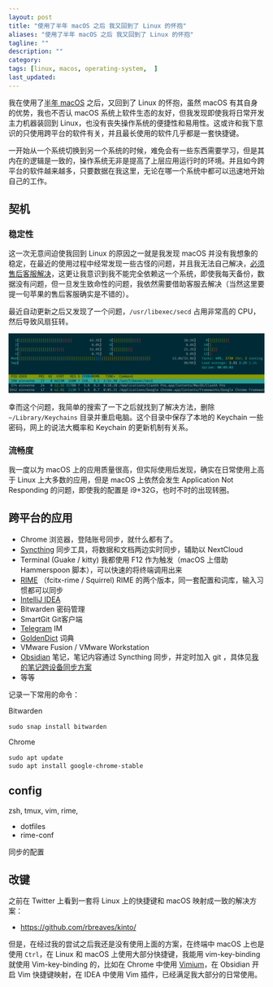 ```yaml
---
layout: post
title: "使用了半年 macOS 之后 我又回到了 Linux 的怀抱"
aliases: "使用了半年 macOS 之后 我又回到了 Linux 的怀抱"
tagline: ""
description: ""
category: 
tags: [linux, macos, operating-system,  ]
last_updated:
---
```


我在使用了[半年 macOS](/post/2020/07/macbook-pro-initial-setup.html) 之后，又回到了 Linux 的怀抱，虽然 macOS 有其自身的优势，我也不否认 macOS 系统上软件生态的友好，但我发现即使我将日常开发主力机器装回到 Linux，也没有丧失操作系统的便捷性和易用性。这或许和我下意识的只使用跨平台的软件有关，并且最长使用的软件几乎都是一套快捷键。

一开始从一个系统切换到另一个系统的时候，难免会有一些东西需要学习，但是其内在的逻辑是一致的，操作系统无非是提高了上层应用运行时的环境。并且如今跨平台的软件越来越多，只要数据在我这里，无论在哪一个系统中都可以迅速地开始自己的工作。


## 契机

### 稳定性
这一次无意间迫使我回到 Linux 的原因之一就是我发现 macOS 并没有我想象的稳定，在最近的使用过程中经常发现一些古怪的问题，并且我无法自己解决，[必须售后客服解决](/post/2021/03/repair-macos-smc-nvram.html)，这更让我意识到我不能完全依赖这一个系统，即使我每天备份，数据没有问题，但一旦发生致命性的问题，我依然需要借助客服去解决（当然这里要提一句苹果的售后客服确实是不错的）。

最近自动更新之后又发现了一个问题，`/usr/libexec/secd` 占用非常高的 CPU，然后导致风扇狂转。

![Screen Shot 2021-04-22 at 8.52.18 PM.png](/assets/Screen-Shot-2021-04-22-secd-high-cpu.png)

幸而这个问题，我简单的搜索了一下之后就找到了解决方法，删除 `~/Library/Keychains` 目录并重启电脑。这个目录中保存了本地的 Keychain 一些密码，网上的说法大概率和 Keychain 的更新机制有关系。

### 流畅度
我一度以为 macOS 上的应用质量很高，但实际使用后发现，确实在日常使用上高于 Linux 上大多数的应用，但是 macOS 上依然会发生 Application Not Responding 的问题，即使我的配置是 i9+32G，也时不时的出现转圈。

## 跨平台的应用

- Chrome 浏览器，登陆账号同步，就什么都有了。
- [Syncthing](/post/2019/10/syncthing.html) 同步工具，将数据和文档两边实时同步，辅助以 NextCloud
- Terminal (Guake / kitty) 我都使用 F12 作为触发（macOS 上借助 Hammerspoon 脚本），可以快速的将终端调用出来
- [RIME](/post/2014/11/rime.html) （fcitx-rime / Squirrel) RIME 的两个版本，同一套配置和词库，输入习惯都可以同步
- [IntelliJ IDEA](https://einverne.gitbook.io/intellij-idea-tutorial/)
- Bitwarden 密码管理
- SmartGit Git客户端
- [Telegram](/post/2016/07/telegram-review.html) IM
- [GoldenDict](/post/2018/08/goldendict.html) 词典
- VMware Fusion / VMware Workstation
- [Obsidian](/post/2020/05/obsidian-note-taking.html) 笔记，笔记内容通过 Syncthing 同步，并定时加入 git ，具体见[我的笔记跨设备同步方案](/post/2020/11/obsidian-sync-acrose-devices-solution.html)
- 等等

记录一下常用的命令：

Bitwarden

    sudo snap install bitwarden

Chrome

    sudo apt update
    sudo apt install google-chrome-stable


## config
zsh, tmux, vim, rime,

- dotfiles
- rime-conf

同步的配置


## 改键

之前在 Twitter 上看到一套将 Linux 上的快捷键和 macOS 映射成一致的解决方案：

- <https://github.com/rbreaves/kinto/>

但是，在经过我的尝试之后我还是没有使用上面的方案，在终端中 macOS 上也是使用 `Ctrl`，在 Linux 和 macOS 上使用大部分快捷键，我能用 vim-key-binding 就使用 Vim-key-binding 的，比如在 Chrome 中使用 [Vimium](https://chrome.google.com/webstore/detail/dbepggeogbaibhgnhhndojpepiihcmeb)，在 Obsidian 开启 Vim 快捷键映射，在 IDEA 中使用 Vim 插件，已经满足我大部分的日常使用。

